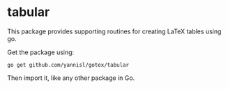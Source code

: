 # tabular

This package provides supporting routines for creating LaTeX tables using go.

Get the package using:

```
go get github.com/yannisl/gotex/tabular
```

Then import it, like any other package in Go.
